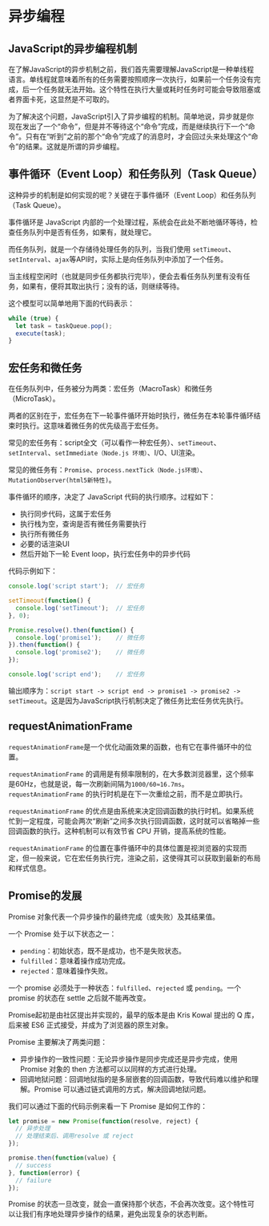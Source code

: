 # 异步编程

## JavaScript的异步编程机制

在了解JavaScript的异步机制之前，我们首先需要理解JavaScript是一种单线程语言。单线程就意味着所有的任务需要按照顺序一次执行，如果前一个任务没有完成，后一个任务就无法开始。这个特性在执行大量或耗时任务时可能会导致阻塞或者界面卡死，这显然是不可取的。

为了解决这个问题，JavaScript引入了异步编程的机制。简单地说，异步就是你现在发出了一个“命令”，但是并不等待这个“命令”完成，而是继续执行下一个“命令”。只有在“听到”之前的那个“命令”完成了的消息时，才会回过头来处理这个“命令”的结果。这就是所谓的异步编程。

## 事件循环（Event Loop）和任务队列（Task Queue）

这种异步的机制是如何实现的呢？关键在于事件循环（Event Loop）和任务队列（Task Queue）。

事件循环是 JavaScript 内部的一个处理过程，系统会在此处不断地循环等待，检查任务队列中是否有任务，如果有，就处理它。

而任务队列，就是一个存储待处理任务的队列，当我们使用 `setTimeout`、`setInterval`、`ajax`等API时，实际上是向任务队列中添加了一个任务。

当主线程空闲时（也就是同步任务都执行完毕），便会去看任务队列里有没有任务，如果有，便将其取出执行；没有的话，则继续等待。

这个模型可以简单地用下面的代码表示：

```javascript
while (true) {
  let task = taskQueue.pop();
  execute(task);
}
```

## 宏任务和微任务

在任务队列中，任务被分为两类：宏任务（MacroTask）和微任务（MicroTask）。

两者的区别在于，宏任务在下一轮事件循环开始时执行，微任务在本轮事件循环结束时执行。这意味着微任务的优先级高于宏任务。

常见的宏任务有：script全文（可以看作一种宏任务）、`setTimeout`、`setInterval`、`setImmediate（Node.js 环境）`、I/O、UI渲染。

常见的微任务有：`Promise`、`process.nextTick（Node.js环境）`、`MutationObserver(html5新特性)`。

事件循环的顺序，决定了 JavaScript 代码的执行顺序。过程如下：

- 执行同步代码，这属于宏任务
- 执行栈为空，查询是否有微任务需要执行
- 执行所有微任务
- 必要的话渲染UI
- 然后开始下一轮 Event loop，执行宏任务中的异步代码

代码示例如下：

```javascript
console.log('script start');  // 宏任务

setTimeout(function() {
  console.log('setTimeout');  // 宏任务
}, 0);

Promise.resolve().then(function() {
  console.log('promise1');    // 微任务
}).then(function() {
  console.log('promise2');    // 微任务
});

console.log('script end');    // 宏任务
```

输出顺序为：`script start -> script end -> promise1 -> promise2 -> setTimeout`。这是因为JavaScript执行机制决定了微任务比宏任务优先执行。

## requestAnimationFrame

`requestAnimationFrame`是一个优化动画效果的函数，也有它在事件循环中的位置。

`requestAnimationFrame` 的调用是有频率限制的，在大多数浏览器里，这个频率是60Hz，也就是说，每一次刷新间隔为`1000/60≈16.7ms`。`requestAnimationFrame` 的执行时机是在下一次重绘之前，而不是立即执行。

`requestAnimationFrame` 的优点是由系统来决定回调函数的执行时机。如果系统忙到一定程度，可能会两次“刷新”之间多次执行回调函数，这时就可以省略掉一些回调函数的执行。这种机制可以有效节省 CPU 开销，提高系统的性能。

`requestAnimationFrame` 的位置在事件循环中的具体位置是视浏览器的实现而定，但一般来说，它在宏任务执行完，渲染之前，这使得其可以获取到最新的布局和样式信息。

## Promise的发展

Promise 对象代表一个异步操作的最终完成（或失败）及其结果值。

一个 Promise 处于以下状态之一：

- `pending`：初始状态，既不是成功，也不是失败状态。
- `fulfilled`：意味着操作成功完成。
- `rejected`：意味着操作失败。

一个 promise 必须处于一种状态：`fulfilled`、`rejected` 或 `pending`。一个 promise 的状态在 settle 之后就不能再改变。

Promise起初是由社区提出并实现的，最早的版本是由 Kris Kowal 提出的 Q 库，后来被 ES6 正式接受，并成为了浏览器的原生对象。

Promise 主要解决了两类问题：

- 异步操作的一致性问题：无论异步操作是同步完成还是异步完成，使用 Promise 对象的 then 方法都可以以同样的方式进行处理。
- 回调地狱问题：回调地狱指的是多层嵌套的回调函数，导致代码难以维护和理解。Promise 可以通过链式调用的方式，解决回调地狱问题。

我们可以通过下面的代码示例来看一下 Promise 是如何工作的：

```javascript
let promise = new Promise(function(resolve, reject) {
  // 异步处理
  // 处理结束后、调用resolve 或 reject
});

promise.then(function(value) {
  // success
}, function(error) {
  // failure
});
```

Promise 的状态一旦改变，就会一直保持那个状态，不会再次改变。这个特性可以让我们有序地处理异步操作的结果，避免出现复杂的状态判断。
